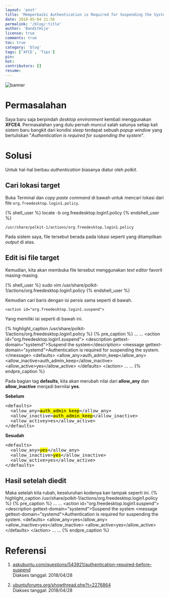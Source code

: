 ```yaml
---
layout: 'post'
title: 'Memperbaiki Authentication is Required for Suspending the System XFCE'
date: 2018-05-04 21:56
permalink: '/blog/:title'
author: 'BanditHijo'
license: true
comments: true
toc: true
category: 'blog'
tags: ['XFCE', 'Tips']
pin:
hot:
contributors: []
resume:
---
```


<!-- BANNER OF THE POST -->
<img class="post-body-img" src="{{ site.lazyload.logo_blank_banner }}" data-echo="https://s20.postimg.cc/j770ed1tp/banner_post_11.png" onerror="imgError(this);" alt="banner">

# Permasalahan

Saya baru saja berpindah *desktop environment* kembali menggunakan **XFCE4**. Permasalahan yang dulu pernah muncul salah satunya setiap kali sistem baru bangkit dari kondisi *sleep* terdapat sebuah *popup window* yang bertuliskan "*Authentication is required for suspending the system*".

# Solusi

Untuk hal-hal berbau *authentication* biasanya diatur oleh *polkit*.

## Cari lokasi target

Buka Terminal dan *copy paste command* di bawah untuk mencari lokasi dari file `org.freedesktop.login1.policy`.

{% shell_user %}
locate -b org.freedesktop.login1.policy
{% endshell_user %}

```
/usr/share/polkit-1/actions/org.freedesktop.login1.policy
```
Pada sistem saya, file tersebut berada pada lokasi seperti yang ditampilkan *output* di atas.

## Edit isi file target

Kemudian, kita akan membuka file tersebut menggunakan *text editor* favorit masing-masing.

{% shell_user %}
sudo vim /usr/share/polkit-1/actions/org.freedesktop.login1.policy
{% endshell_user %}

Kemudian cari baris dengan isi persis sama seperti di bawah.

```
<action id="org.freedesktop.login1.suspend">
```

Yang memiliki isi seperti di bawah ini.

{% highlight_caption /usr/share/polkit-1/actions/org.freedesktop.login1.policy %}
{% pre_caption %}
...
...
&lt;action id="org.freedesktop.login1.suspend">
  &lt;description gettext-domain="systemd">Suspend the system&lt;/description>
  &lt;message gettext-domain="systemd">Authentication is required for suspending the system.&lt;/message>
  &lt;defaults>
    &lt;allow_any>auth_admin_keep&lt;/allow_any>
    &lt;allow_inactive>auth_admin_keep&lt;/allow_inactive>
    &lt;allow_active>yes&lt;/allow_active>
  &lt;/defaults>
&lt;/action>
...
...
{% endpre_caption %}

Pada bagian tag **defaults**, kita akan merubah nilai dari **allow_any** dan **allow_inactive** menjadi bernilai **yes**.

**Sebelum**
<pre>
&lt;defaults&gt;
  &lt;allow_any&gt;<mark>auth_admin_keep</mark>&lt;/allow_any&gt;
  &lt;allow_inactive&gt;<mark>auth_admin_keep</mark>&lt;/allow_inactive&gt;
  &lt;allow_activey&gt;es&lt;/allow_active&gt;
&lt;/defaults&gt;
</pre>

**Sesudah**
<pre>
&lt;defaults&gt;
  &lt;allow_any&gt;<mark>yes</mark>&lt;/allow_any&gt;
  &lt;allow_inactive&gt;<mark>yes</mark>&lt;/allow_inactive&gt;
  &lt;allow_active&gt;yes&lt;/allow_active&gt;
&lt;/defaults&gt;
</pre>

## Hasil setelah diedit

Maka setelah kita rubah, keseluruhan kodenya kan tampak seperti ini.
{% highlight_caption /usr/share/polkit-1/actions/org.freedesktop.login1.policy %}
{% pre_caption %}
...
...
&lt;action id="org.freedesktop.login1.suspend">
  &lt;description gettext-domain="systemd">Suspend the system</description>
  &lt;message gettext-domain="systemd">Authentication is required for suspending the system.</message>
  &lt;defaults>
    &lt;allow_any>yes</allow_any>
    &lt;allow_inactive>yes</allow_inactive>
    &lt;allow_active>yes</allow_active>
  &lt;/defaults>
&lt;/action>
...
...
{% endpre_caption %}




# Referensi
1. [askubuntu.com/questions/543921/authentication-required-before-suspend](https://askubuntu.com/questions/543921/authentication-required-before-suspend)
<br>Diakses tanggal: 2018/04/28

2. [ubuntuforums.org/showthread.php?t=2276864](https://ubuntuforums.org/showthread.php?t=2276864<Paste>)
<br>Diakses tanggal: 2018/04/28
